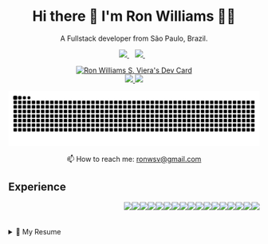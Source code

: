 <h1 align='center'>
  Hi there 👋 I'm Ron Williams 👨‍💻
</h1>

<p align='center'>
  A Fullstack developer from São Paulo, Brazil.
</p>



<p align='center'>
 
  <a href="https://www.linkedin.com/in/ron-williams-viera-56869862">
    <img src="https://img.shields.io/badge/linkedin-%230077B5.svg?&style=for-the-badge&logo=linkedin&logoColor=white" />
  </a>&nbsp;&nbsp;
  <a href="https://instagram.com/williams.viera">
    <img src="https://img.shields.io/badge/instagram-%23E4405F.svg?&style=for-the-badge&logo=instagram&logoColor=white" />        
  </a>&nbsp;&nbsp;

</p>
<div align='center'>
  <a href="https://app.daily.dev/ronwilliamssviera"><img src="https://api.daily.dev/devcards/v2/KleCSVESWaayrZhrIn7Vo.png?r=rb8" width="356" alt="Ron Williams S. Viera's Dev Card"/></a>
  <div align='center'>
  <a href="https://github.com/ronwsv">
    <img height="180em" src="https://github-readme-stats.vercel.app/api?username=ronwsv&show_icons=true&theme=synthwave&include_all_commits=true&count_private=true"/>
    <img height="180em" src="https://github-readme-stats.vercel.app/api/top-langs/?username=ronwsv&show_icons=true&theme=synthwave&include_all_commits=true&count_private=true"/>
  </a>
</div>
</div>

<p align='center'>
 
  ![Snake animation](https://github.com/ronwsv/ronwsv/blob/output/github-contribution-grid-snake.svg)
</p>


<p align='center'>
  📫 How to reach me: <a href='mailto:ronwsv@gmail.com'>ronwsv@gmail.com</a>

## Experience

<img align="right" src="https://img.shields.io/badge/-HTML5-E34F26?style=flat-square&logo=html5&logoColor=white" />
<img align="right" src="https://img.shields.io/badge/-CSS3-1572B6?style=flat-square&logo=css3" />
<img align="right" src="https://img.shields.io/badge/-Bootstrap-563D7C?style=flat-square&logo=bootstrap" />
<img align="right" src="https://img.shields.io/badge/-Nodejs-black?style=flat-square&logo=Node.js" />
<img align="right" src="https://img.shields.io/badge/Python-3776AB?style=social&logo=python&logoColor=3776AB" />
<img align="right" src="https://img.shields.io/badge/-JavaScript-black?style=flat-square&logo=javascript" />
<img align="right" src="https://img.shields.io/badge/-Nodejs-black?style=flat-square&logo=Node.js" />
<img align="right" src="https://img.shields.io/badge/-React-black?style=flat-square&logo=react" />
<img align="right" src="https://img.shields.io/badge/React%20Native-3D6098?style=social&logo=react&logoColor=3D6098" />
<img align="right" src="https://img.shields.io/badge/-TypeScript-007ACC?style=flat-square&logo=typescript" />
<img align="right" src="https://img.shields.io/badge/-MongoDB-black?style=flat-square&logo=mongodb" />
<img align="right" src="https://img.shields.io/badge/-MySQL-black?style=flat-square&logo=mysql" />
<img align="right" src="https://img.shields.io/badge/-Git-black?style=flat-square&logo=git" />
<img align="right" src="https://img.shields.io/badge/-GitHub-181717?style=flat-square&logo=github" />
<img align="right" src="https://img.shields.io/badge/Styled%20Components-DB7093?style=social&logo=styled-components&logoColor=DB7093" />
<img align="right" src="https://img.shields.io/badge/Figma-F04B4C?style=social&logo=figma&logoColor=F04B4C" />
<img align="right" src="https://img.shields.io/badge/Go-00ADD8?style=social&logo=go&logoColor=00ADD8" />
<br>
<br>
<br>
<details>
  <summary>📃 My Resume</summary>


## Education

- 📖 **Engenharia de Produção**\
📆 2019 - 2023\
📍 **Uninove** - São Paulo/SP, Brazil

- 📖 **Técnico em redes**\
📆 2007 - 2008\
📍 **CEAP ** - São Paulo/SP, Brazil

<br>
<br>
<br>
- 👨‍💻 **Desenvolvedor Web**\
📆 2024 - Moment\
📍 **Zangari Administradora** - São Paulo/SP, Brazil<br>


<img align="right" src="https://img.shields.io/badge/Python-3776AB?style=social&logo=python&logoColor=3776AB" />
<img align="right" src="https://img.shields.io/badge/-HTML5-E34F26?style=flat-square&logo=html5&logoColor=white" />
<img align="right" src="https://img.shields.io/badge/-CSS3-1572B6?style=flat-square&logo=css3" />
<img align="right" src="https://img.shields.io/badge/-Bootstrap-563D7C?style=flat-square&logo=bootstrap" />
<img align="right" src="https://img.shields.io/badge/-JavaScript-black?style=flat-square&logo=javascript" />
<img align="right" src="https://img.shields.io/badge/-Nodejs-black?style=flat-square&logo=Node.js" />
<img align="right" src="https://img.shields.io/badge/-React-black?style=flat-square&logo=react" />
<img align="right" src="https://img.shields.io/badge/-TypeScript-007ACC?style=flat-square&logo=typescript" />
<img align="right" src="https://img.shields.io/badge/-MySQL-black?style=flat-square&logo=mysql" />
<img align="right" src="https://img.shields.io/badge/-Git-black?style=flat-square&logo=git" />
<img align="right" src="https://img.shields.io/badge/-GitHub-181717?style=flat-square&logo=github" />
<br>
<br>
<br>
<br>
<br>
<br>


</details>

